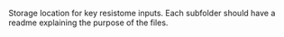 Storage location for key resistome inputs. Each subfolder should have a readme explaining the purpose of the files.